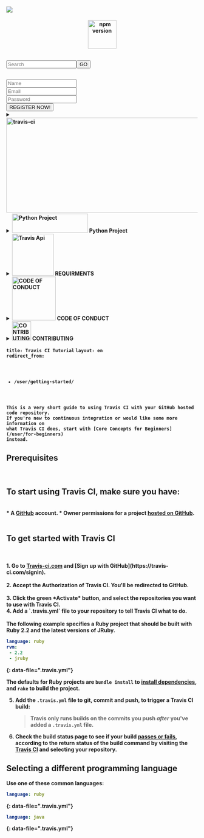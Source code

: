 # ![](https://i.imgur.com/Bz4ThRE.jpg)
<h4> <p align="center">
  <img src="https://i.imgur.com/7uTPL2g.gif" alt="npm version" data-canonical-src="https://i.imgur.com/7uTPL2g.gif" width="75" height="75" style="max-width:100%;"></a>
  <html>
<body> <div>
			<td bgcolor="#ffffcc">
<!-- Begin MailChimp Signup Form -->
<br><span aria-hidden="true" class="icon-search"> </span><label class="screen-reader-text" for="id-search-field"> </label><input id="id-search-field" name="q" type="search" role="textbox" class="search-field" placeholder="Search" value="" tabindex="1"><button type="submit" name="submit" id="submit" class="search-button" title="Submit this Search" tabindex="3">GO</button> </br>
<p align="center">
        <div class='container'>
          <div class='wrapper'>
<span class='close'></span>
<h2 class='blue'>
</h2>
<form class='req-check signup-check' method='post' action='{#url}'>
<div class='form'>
<div class='row'><input req='1' type='text' name='txtName' placeholder='Name' /></div>
<div class='row'><input req='1' type='text' name='txtCompany' placeholder='Email' /></div>
<div class='row'><input req='1' type='email' name='txtEmail' placeholder='Password' /></div>
<div class='row'>
<span class='req-error red bold'>
</span>
<input type='submit' value='REGISTER NOW!' />
<!--End mc_embed_signup--> 

</details>
<details>
<summary> <img src="https://www.codeaffine.com/wp-content/uploads/2014/07/travis-ci.png" width="1000" height="250" alt="travis-ci"> </summary>       

# About this repository [![Build Status](https://travis-ci.org/travis-ci/docs-travis-ci-com.svg?branch=master)](https://travis-ci.org/travis-ci/docs-travis-ci-com)

This is the documentation site for Travis CI! (<http://docs.travis-ci.com/>)

## How to contribute

Fork the repository, read the rest of this README file and make some changes.
Once you're done with your changes send a pull request. Thanks!

## How to check your edit before sending PR

You can inspect how your edits will be reflected by the documentation site.

### Install dependencies

1. Make sure you have Ruby and RubyGems installed.

1. Install [bundler](http://bundler.io/):

    ```sh-session
    $ gem install bundler
    ```

1. Install application dependencies:

    ```sh-session
    $ bundle install --binstubs
    ```

### Generate documentation

Run

```sh-session
$ ./bin/jekyll build
```


### Run application server

You are now ready to start your documentation site, using Jekyll or Puma.
For documentation edits, Jekyll is sufficient.

#### Starting and inspecting edits with Jekyll

1. Run Jekyll server:

    ```sh-session
    $ ./bin/jekyll serve
    ```

1. Open [localhost:4000](http://localhost:4000/) in your browser.

#### Starting and inspecting edits with Puma

For more programmatical PRs (such as handling webhooks notification
via POST), Puma is necessary.

1. Run Puma server:

    ```sh-session
    $ ./bin/puma
    ```

1. Open [localhost:9292](http://localhost:9292/) in your browser.

### API V2 documentation

API V2 (and 2.1) documentation is maintained in `slate/source` and updated is now generated at build time from source.

## License

Distributed under the [MIT license](https://opensource.org/licenses/MIT); the same as other Travis CI projects.
</details>
<details>
<summary> <img src="https://eysz7x.imgur.com/PMMdfyN.gif" width="200" height="50" alt="Python Project"> Python Project </summary>       
       
title: Building a Python Project
layout: en

---

### What This Guide Covers
<div>
	<tbody>
		<tr>
			<td bgcolor="#ffffcc">
				<p>
<aside markdown="block" class="ataglance">
|Python ||Default|

|:--------------------------------------------
|:------------------------------------------
|
     
     |[Default `install`](#dependency-management)
     | `pip install -r requirements.txt` 
     |
     | [Default `script`](#default-build-script)   
     | N/A                               
     |
     | [Matrix keys](#build-matrix)       
     | `python`, `env`                    
     |
     | Support                            
     | [Travis CI](mailto:support@travis-ci.com) 
     |
____

Minimal example:

```yaml
  language: python
  python:
    - "3.6"
  script:
    - pytest
```
{: data-file=".travis.yml"}
</aside>

{{ site.data.snippets.trusty_note_no_osx }}

Python builds are not available on the macOS environment.

The rest of this guide covers configuring Python projects in Travis CI. If you're
new to Travis CI please read our [Tutorial](/user/tutorial/) and
[build configuration](/user/customizing-the-build/) guides first.

## Specifying Python versions

Specify python versions using the `python` key. As we update the Python build
images, aliases like `3.6` will point to different exact versions or patch
levels.

```yaml
language: python
python:
  - "2.6"
  - "2.7"
  - "3.3"
  - "3.4"
  - "3.5"
  - "3.5-dev"  # 3.5 development branch
  - "3.6"
  - "3.6-dev"  # 3.6 development branch
  - "3.7-dev"  # 3.7 development branch
# command to install dependencies
install:
  - pip install -r requirements.txt
# command to run tests
script:
  - pytest
```
{: data-file=".travis.yml"}

You can also specify the stable release of Python 3.7 on our Xenial build images:

```yaml
dist: xenial
language: python
python: 3.7
```
{: data-file=".travis.yml"}


### Travis CI Uses Isolated virtualenvs

The CI Environment uses separate virtualenv instances for each Python
version. This means that as soon as you specify `language: python` in `.travis.yml` your tests will run inside a virtualenv (without you having to explicitly create it).
System Python is not used and should not be relied on. If you need
to install Python packages, do it via pip and not apt.

If you decide to use apt anyway, note that for compatibility reasons, you'll only be able to use the default Python versions that are available in Ubuntu (e.g. for Trusty, this means 2.7.6 and 3.4.3).
To access the packages inside the virtualenv, you will need to specify that it should be created with the `--system-site-packages` option.
To do this, include the following in your `.travis.yml`:

```yaml
language: python
python: 
  - "2.7"
  - "3.4" 
virtualenv:
  system_site_packages: true
```
{: data-file=".travis.yml"}


### PyPy Support

Travis CI supports PyPy and PyPy3.

To test your project against PyPy, add "pypy3.5" to the list of Pythons
in your `.travis.yml`:

```yaml
language: python
python:
  - "2.7"
  - "3.4"
  - "3.5"
  - "3.6"
  # PyPy versions
  - "pypy3.5"
   
# command to install dependencies
install:
  - pip install -r requirements.txt
  - pip install .
# command to run tests
script: pytest
```
{: data-file=".travis.yml"}

### Nightly build support

Travis CI supports a special version name `nightly`, which points to
a recent development version of [CPython](https://github.com/python/cpython) build.

### Development releases support

From Python 3.5 and later, Python In Development versions are available.

You can specify these in your builds with `3.5-dev`, `3.6-dev`,
`3.7-dev` or `3.8-dev`.

{: .warning}
> Recent Python branches [require OpenSSL 1.0.2+](https://github.com/travis-ci/travis-ci/issues/9069).
> As this library is not available for Trusty,  `3.7`, `3.7-dev`, `3.8-dev`, and `nightly`
> do not work (or use outdated archive).

## Default Build Script

Python projects need to provide the `script` key in their `.travis.yml` to
specify what command to run tests with.

For example, if your project uses pytest:

```yaml
# command to run tests
script: pytest
```
{: data-file=".travis.yml"}

if it uses `make test` instead:
```yaml
script: make test
```
{: data-file=".travis.yml"}

If you do not provide a `script` key in a Python project, Travis CI prints a
message (_"Please override the script: key in your .travis.yml to run tests."_)
and fails the build.

## Using Tox as the Build Script

Due to the way Travis is designed, interaction with [tox](https://tox.readthedocs.io/en/latest/) is not straightforward.
As described [above](/user/languages/python/#travis-ci-uses-isolated-virtualenvs), Travis already runs tests inside an isolated virtualenv whenever `language: python` is specified, so please bear that in mind whenever creating more environments with tox. If you would prefer to run tox outside the Travis-created virtualenv, it might be a better idea to use `language: generic` instead of `language: python`.

If you're using tox to test your code against multiple versions of python, you have two options:
  * use `language: generic` and manually install the python versions you're interested in before running tox (without the manual installation, tox will only have access to the default Ubuntu python versions - 2.7.6 and 3.4.3 for Trusty)
  * use `language: python` and a build matrix that uses a different version of python for each branch (you can specify the python version by using the `python` key). This will ensure the versions you're interested in are installed and parallelizes your workload.

A good example of a `travis.yml` that runs tox using a Travis build matrix is [twisted/klein](https://github.com/twisted/klein/blob/master/.travis.yml).

## Dependency Management

### pip

By default Travis CI uses `pip` to manage Python dependencies. If you have a
`requirements.txt` file, Travis CI runs `pip install -r requirements.txt`
during the `install` phase of the build.

You can manually override this default `install` phase, for example:

```yaml
install: pip install --user -r requirements.txt
{: data-file=".travis.yml"}

Please note that the `--user` option is mandatory if you are not using `language: python`, since no virtualenv will be created in that case.

### Custom Dependency Management

To override the default `pip` dependency management, alter the `before_install`
step as described in [general build
configuration](/user/job-lifecycle/#customizing-the-installation-phase) guide.

### Testing Against Multiple Versions of Dependencies (e.g. Django or Flask)

If you need to test against multiple versions of, say, Django, you can instruct
Travis CI to do multiple runs with different sets or values of environment variables.

Use *env* key in your .travis.yml file, for example:

```yaml
env:
  - DJANGO_VERSION=1.10.8
  - DJANGO_VERSION=1.11.5
```
{: data-file=".travis.yml"}

and then use ENV variable values in your dependencies installation scripts, test
cases or test script parameter values. Here we use ENV variable value to instruct
pip to install an exact version:

```yaml
install:
  - pip install -q Django==$DJANGO_VERSION
  - python setup.py -q install
```
{: data-file=".travis.yml"}

The same technique is often used to test projects against multiple databases and so on.
For a real world example, see [getsentry/sentry](https://github.com/getsentry/sentry/blob/master/.travis.yml) and [jpvanhal/flask-split](https://github.com/jpvanhal/flask-split/blob/master/.travis.yml).

## Examples

- [tornadoweb/tornado](https://github.com/tornadoweb/tornado/blob/master/.travis.yml)
- [simplejson/simplejson](https://github.com/simplejson/simplejson/blob/master/.travis.yml)
- [fabric/fabric](http://github.com/fabric/fabric/blob/master/.travis.yml)
- [dstufft/slumber](https://github.com/dstufft/slumber/blob/master/.travis.yml)
- [dreid/cotools](https://github.com/dreid/cotools/blob/master/.travis.yml)
- [twisted/klein](https://github.com/twisted/klein/blob/master/.travis.yml)
</body>
</html>
</p>

</details>
<details>
<summary> <img src="https://i.imgur.com/3tFTS1u.png" width="110" alt="Travis Api"> REQUIRMENTS </summary>
# Requirments


[![Build Status](https://travis-ci.org/travis-ci/travis-api.svg?branch=master)](https://travis-ci.org/travis-ci/travis-api)

You will need the following packages to get travis-api to work:

1. PostgreSQL 9.3 or higher
2. Bundler
3. Redis
4. *Optional:* RabbitMQ Server
5. *Optional:* Nginx -
    *If working in Ubuntu please install nginx manually from source: Download and extract latest nginx version, open a terminal in extracted folder and then run the following:*
```sh-session
    $ sudo apt-get install libpcre3 libpcre3-dev
    $ auto/configure --user=$USER
    $ make
    $ sudo make install
    $ sudo ln -s /usr/local/nginx/sbin/nginx /bin/nginx
```

## Installation

### Setup
```sh-session
$ bundle install
```
### Main Database & Logs Database setup

*You might need to create a role first. For this you should run the following:*

```sh-session
$ sudo -u postgres psql -c "CREATE USER yourusername WITH SUPERUSER PASSWORD 'yourpassword'"
```

Databases are set up with a Rake task that uses the database schemas (`structure.sql`) in `travis-migrations`. Details can be found in the `Rakefile`.
You can override the `travis-migrations` branch that is being used by setting the environment variable `TRAVIS_MIGRATIONS_BRANCH`.


To create and migrate the Databases:

```sh-session
$ ENV=development bundle exec rake db:create
$ ENV=test bundle exec rake db:create
```

Please Note: The database names are configured using the environment variable ENV. If you are using a different configuration you will have to make your own adjustments. The default environment is `test`.


### Run tests
```sh-session
$ bundle exec rake
```

### Run the server (development)
```sh-session
ENV=development bundle exec ruby -Ilib -S rackup
```

### To test your branch locally:
- checkout your branch
- run the local server:
```sh-session
ENV=development bundle exec ruby -Ilib -S rackup
```

- get the correct token in another window:
```sh-session
travis login --api-endpoint=http://localhost:9292
travis token --api-endpoint=http://localhost:9292
```
- run a request:
```sh-session
curl -H "Travis-API-Version: 3" \
     -H "Authorization: token xxxxxxxxxxxx" \
     http://localhost:9292/repos
```

(The database connection can be overwritten by setting a DATABASE_URL env var. Please ensure you also set ENV to the corresponding env and add encryption key config to `config/travis.yml`)

### Test billing locally:
To test billing locally add the following code to the config/travis.yml:

```
development:
  billing:
    url: "http://localhost:9292"
    auth_key: "auth_keys"
```
go to your local api repo and make sure API is running on port 9293:

```
ENV=development  bundle exec ruby -Ilib -S rackup -p 9293
```

go to your local billing repo and run which runs on 9292:
```
make start
```
and then you can run:

```
curl -H "Travis-API-Version: 3" \
     -H "content-type: application/json" \
     -H "Authorization: token <your-token>" \
     http://localhost:9293/subscriptions
```
and get:
```  
{
  "@type": "subscriptions",
  "@href": "/subscriptions",
  "@representation": "standard",
  "subscriptions": [

  ]
}
```



### Run the server (production)
```sh-session
$ bundle exec script/server
```
If you have problems with Nginx because the websocket is already in use, try restarting your computer.

## Contributing

1. Fork it
2. Create your feature branch (`git checkout -b my-new-feature`)
3. Commit your changes (`git commit -am 'Add some feature'`)
4. Push to the branch (`git push origin my-new-feature`)
5. Create new Pull Request

### API documentation

v3 documentation can be found at https://developer.travis-ci.org which is a repository that can be found at https://github.com/travis-pro/developer

### Adding V3 Endpoints Developer Documentation
Start with the find/get spec (for example: spec/v3/services/caches/find_spec.rb) for your new endpoint. If you don't have a find route start with whatever route you want to add first. Run the test and add the files you need to clear the errors. They should be:
 - A service (lib/travis/api/v3/services/caches/find.rb)
 - A query (lib/travis/api/v3/queries/caches.rb)
 - Register the service in v3/services.rb (alphabetical order please)
 - Add a route (v3/routes.rb)
 Re-run the test at this point. Depending on what objects you are returning you may also need to add:
 - Add a model (either pulls from the DB or a wrapper for the class of the objects returned from another source (s3 for example), or that structures the result you will be passing back to the client)
 - Add a renderer (if needed to display your new model/object/collection).
</details>
<details>
<summary> <img src="https://i.imgur.com/Mqza0wb.jpg" width="115" alt="CODE OF CONDUCT"> CODE OF CONDUCT</summary>
<div>
	<tbody>
      <td>
			<td bgcolor="#ffffcc">
# <code>[Contributor Covenant Code of Conduct](https://www.contributor-covenant.org)</code>

## <code>Our Pledge</code>

<br>In the interest of fostering an open and welcoming environment, we as
contributors and maintainers pledge to making participation in our project and
our community a harassment-free experience for everyone, regardless of age, body
size, disability, ethnicity, gender identity and expression, level of experience,
nationality, personal appearance, race, religion, other beliefs, or sexual identity and
orientation.</br>

## <code>Our Standards</code>
<br>
Examples of behavior that contributes to creating a positive environment
include:</br>

* Using welcoming and inclusive language
* Being respectful of differing viewpoints and experiences
* Being constructive and proportionate when criticizing
* Gracefully accepting constructive criticism
* Focusing on what is best for the community
* Showing empathy towards other community members

<code>Examples of unacceptable behavior by participants include:</code>

* The use of sexualized language or imagery and unwelcome sexual attention or
  advances
* Trolling, insulting/derogatory comments, and personal or political attacks
* Public or private harassment
* Publishing others' private information, such as a physical or electronic
  address, without explicit permission
* Other conduct which could reasonably be considered inappropriate in a
  professional setting

## <code>Our Responsibilities</code>

<br>Project maintainers are responsible for clarifying the standards of acceptable
behavior and are expected to take appropriate and fair corrective action in
response to any instances of unacceptable behavior.

Project maintainers have the right and responsibility to remove, edit, or
reject comments, commits, code, wiki edits, issues, and other contributions
that are not aligned to this Code of Conduct, or to ban temporarily or
permanently any contributor for other behaviors that they deem inappropriate,
threatening, offensive, or harmful.</br>

## <code>Scope</code>
<br>
This Code of Conduct applies both within project spaces and in public spaces
when an individual is representing the project or its community. Examples of
representing a project or community include using an official project e-mail
address, posting via an official social media account, or acting as an appointed
representative at an online or offline event. Representation of a project may be
further defined and clarified by project maintainers.</br>

## <code>Enforcement</code>
<br>
Instances of abusive, harassing, or otherwise unacceptable behavior may be
reported by contacting the project team at the following email address: conduct@travis-ci.org. All
complaints will be reviewed and investigated and will result in a response that
is deemed necessary and appropriate to the circumstances. The project team is
obligated to maintain confidentiality with regard to the reporter of an incident.
Further details of specific enforcement policies may be posted separately.</br>

<br>Project maintainers who do not follow or enforce the Code of Conduct in good
faith may face temporary or permanent repercussions as determined by other
members of the project's leadership.</br>

## <code>Attribution</code>

<br>This Code of Conduct is adapted from the [Contributor Covenant][homepage], version 1.4,
available at https://www.contributor-covenant.org/version/1/4/code-of-conduct.html</br>

<a href="homepagehttps://www.contributor-covenant.org"/>[Homepage]</a>
</tbody>
      </td>
      </details>
	<tbody>
      <td>
			<td bgcolor="#ffffcc">
<details>
<summary> <img src="https://img.icons8.com/color/48/000000/repository.png" width="50" alt="CONTRIBUTING"> CONTRIBUTING</summary>
	
<code>Issues for any Travis-CI repo should be submitted to</code>
## [Contributing to Travis-CI](https://github.com/travis-ci/travis-ci/issues) 

#### Security Issues
***Any security issues should be submitted directly to [security@travis-ci.org](mailto:security@travis-ci.org)***

<h2> Reporting Issues</h2>
<code>
- Explain what you expected to happen vs the actual results
- Include a screenshot if it helps illustrate the issue. https://github.com/blog/1347-issue-attachments
- What steps are required to reproduce the issue
- An example build that shows the issue
</code>
<h2> Submitting a PR to Travis-API</h2>
See testing and setup notes in the base <a href="https://github.com/travis-ci/travis-api"/>README</a>
	</tbody>
      </td>
</details>
	<tbody>
      <td>
			<td bgcolor="#ffffcc">
</summary>

<code>title: Travis CI Tutorial</code>
<code>layout: en
redirect_from:
  - /user/getting-started/
</code>
<code>
This is a very short guide to using Travis CI with your GitHub hosted code repository.
If you're new to continuous integration or would like some more information on
what Travis CI does, start with [Core Concepts for Beginners](/user/for-beginners)
instead.</code>
</details>
<br>
<h2> Prerequisites</h2>
</br>
<h2>To start using Travis CI, make sure you have:</h2>
<br>
 * A <a href="https://github.com/">GitHub</a> account.
 * Owner permissions for a project <a href="https://help.github.com/categories/importing-your-projects-to-github/"/>hosted on GitHub</a>.
</br>
<br>
<h2> To get started with Travis CI</h2>
</br>
<br>
1. Go to <a href="https://travis-ci.com"/>Travis-ci.com</a> and [Sign up with GitHub](https://travis-ci.com/signin).</br>
<br>
2. Accept the Authorization of Travis CI. You'll be redirected to GitHub.</br>
<br>
3. Click the green *Activate* button, and select the repositories you want to use with Travis CI.
<br>
4. Add a `.travis.yml` file to your repository to tell Travis CI what to do.</br>
<br>
   The following example specifies a Ruby project that should
   be built with Ruby 2.2 and the latest versions of JRuby.</br>

   ```yaml
   language: ruby
   rvm:
    - 2.2
    - jruby
   ```
   {: data-file=".travis.yml"}

   The defaults for Ruby projects are `bundle install` to [install dependencies](/user/job-lifecycle/#customizing-the-installation-phase),
   and `rake` to build the project.

5. Add the `.travis.yml` file to git, commit and push, to trigger a Travis CI build:

   > Travis only runs builds on the commits you push *after* you've added a `.travis.yml` file.

6. Check the build status page to see if your build [passes or fails](/user/job-lifecycle/#breaking-the-build), according to the return status of the build command by visiting the [Travis CI](https://travis-ci.com/auth) and selecting your repository.


## Selecting a different programming language

Use one of these common languages:

```yaml
language: ruby
```
{: data-file=".travis.yml"}

```yaml
language: java
```
{: data-file=".travis.yml"}
</tbody>
      </td>
			</body>
            </html>
